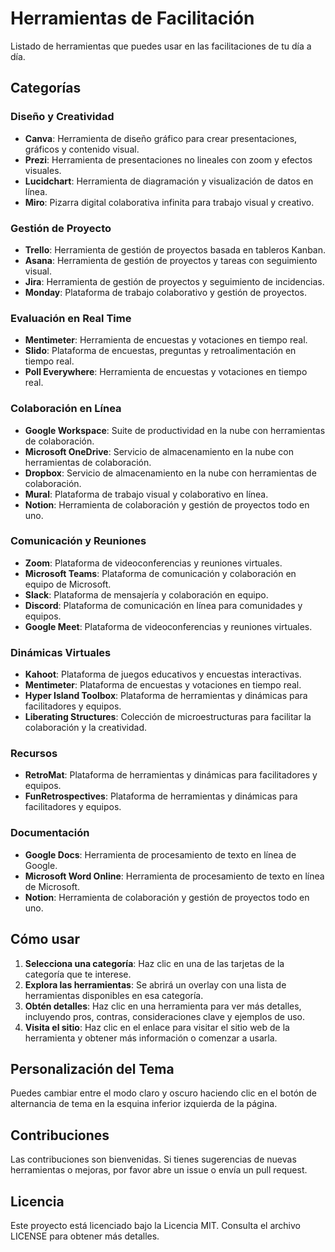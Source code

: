 # Herramientas de Facilitación

Listado de herramientas que puedes usar en las facilitaciones de tu día a día.

## Categorías

### Diseño y Creatividad
- **Canva**: Herramienta de diseño gráfico para crear presentaciones, gráficos y contenido visual.
- **Prezi**: Herramienta de presentaciones no lineales con zoom y efectos visuales.
- **Lucidchart**: Herramienta de diagramación y visualización de datos en línea.
- **Miro**: Pizarra digital colaborativa infinita para trabajo visual y creativo.

### Gestión de Proyecto
- **Trello**: Herramienta de gestión de proyectos basada en tableros Kanban.
- **Asana**: Herramienta de gestión de proyectos y tareas con seguimiento visual.
- **Jira**: Herramienta de gestión de proyectos y seguimiento de incidencias.
- **Monday**: Plataforma de trabajo colaborativo y gestión de proyectos.

### Evaluación en Real Time
- **Mentimeter**: Herramienta de encuestas y votaciones en tiempo real.
- **Slido**: Plataforma de encuestas, preguntas y retroalimentación en tiempo real.
- **Poll Everywhere**: Herramienta de encuestas y votaciones en tiempo real.

### Colaboración en Línea
- **Google Workspace**: Suite de productividad en la nube con herramientas de colaboración.
- **Microsoft OneDrive**: Servicio de almacenamiento en la nube con herramientas de colaboración.
- **Dropbox**: Servicio de almacenamiento en la nube con herramientas de colaboración.
- **Mural**: Plataforma de trabajo visual y colaborativo en línea.
- **Notion**: Herramienta de colaboración y gestión de proyectos todo en uno.

### Comunicación y Reuniones
- **Zoom**: Plataforma de videoconferencias y reuniones virtuales.
- **Microsoft Teams**: Plataforma de comunicación y colaboración en equipo de Microsoft.
- **Slack**: Plataforma de mensajería y colaboración en equipo.
- **Discord**: Plataforma de comunicación en línea para comunidades y equipos.
- **Google Meet**: Plataforma de videoconferencias y reuniones virtuales.

### Dinámicas Virtuales
- **Kahoot**: Plataforma de juegos educativos y encuestas interactivas.
- **Mentimeter**: Plataforma de encuestas y votaciones en tiempo real.
- **Hyper Island Toolbox**: Plataforma de herramientas y dinámicas para facilitadores y equipos.
- **Liberating Structures**: Colección de microestructuras para facilitar la colaboración y la creatividad.

### Recursos
- **RetroMat**: Plataforma de herramientas y dinámicas para facilitadores y equipos.
- **FunRetrospectives**: Plataforma de herramientas y dinámicas para facilitadores y equipos.

### Documentación
- **Google Docs**: Herramienta de procesamiento de texto en línea de Google.
- **Microsoft Word Online**: Herramienta de procesamiento de texto en línea de Microsoft.
- **Notion**: Herramienta de colaboración y gestión de proyectos todo en uno.

## Cómo usar

1. **Selecciona una categoría**: Haz clic en una de las tarjetas de la categoría que te interese.
2. **Explora las herramientas**: Se abrirá un overlay con una lista de herramientas disponibles en esa categoría.
3. **Obtén detalles**: Haz clic en una herramienta para ver más detalles, incluyendo pros, contras, consideraciones clave y ejemplos de uso.
4. **Visita el sitio**: Haz clic en el enlace para visitar el sitio web de la herramienta y obtener más información o comenzar a usarla.

## Personalización del Tema

Puedes cambiar entre el modo claro y oscuro haciendo clic en el botón de alternancia de tema en la esquina inferior izquierda de la página.

## Contribuciones

Las contribuciones son bienvenidas. Si tienes sugerencias de nuevas herramientas o mejoras, por favor abre un issue o envía un pull request.

## Licencia

Este proyecto está licenciado bajo la Licencia MIT. Consulta el archivo LICENSE para obtener más detalles.
